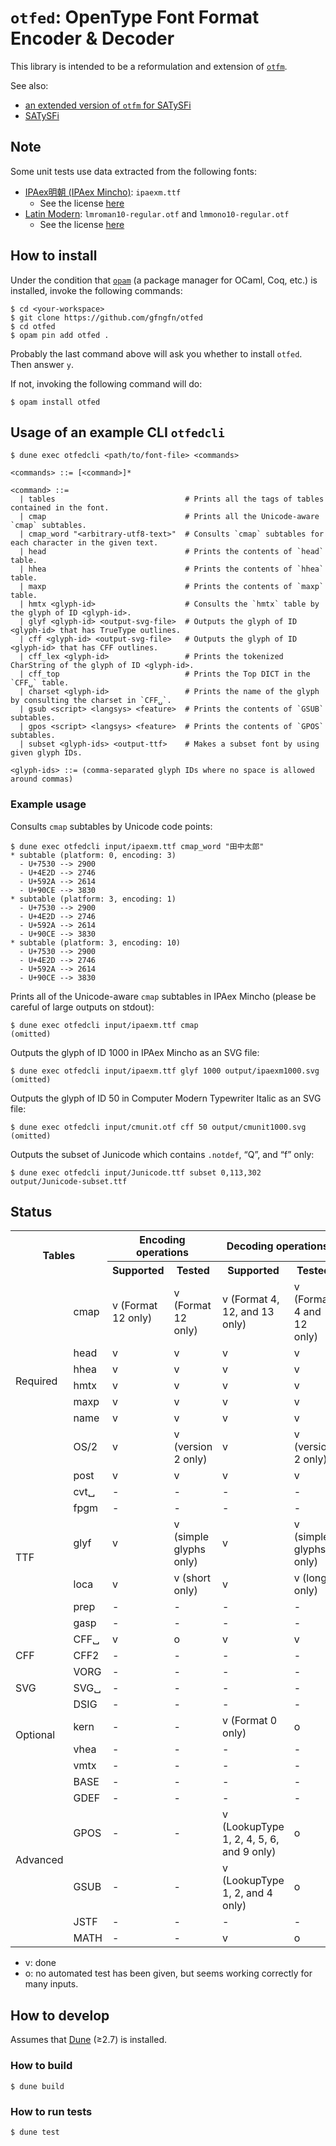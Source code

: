 
# `otfed`: OpenType Font Format Encoder & Decoder

This library is intended to be a reformulation and extension of [`otfm`](https://github.com/dbuenzli/otfm).

See also:

* [an extended version of `otfm` for SATySFi](https://github.com/gfngfn/otfm)
* [SATySFi](https://github.com/gfngfn/SATySFi)


## Note

Some unit tests use data extracted from the following fonts:

* [IPAex明朝 (IPAex Mincho)](https://moji.or.jp/ipafont/): `ipaexm.ttf`
  - See the license [here](https://moji.or.jp/ipafont/license/)
* [Latin Modern](http://www.gust.org.pl/projects/e-foundry/latin-modern): `lmroman10-regular.otf` and `lmmono10-regular.otf`
  - See the license [here](http://www.gust.org.pl/projects/e-foundry/latin-modern#section-2)


## How to install

Under the condition that [`opam`](https://opam.ocaml.org/) (a package manager for OCaml, Coq, etc.) is installed, invoke the following commands:

```console
$ cd <your-workspace>
$ git clone https://github.com/gfngfn/otfed
$ cd otfed
$ opam pin add otfed .
```

Probably the last command above will ask you whether to install `otfed`. Then answer `y`.

If not, invoking the following command will do:

```console
$ opam install otfed
```


## Usage of an example CLI `otfedcli`

```console
$ dune exec otfedcli <path/to/font-file> <commands>

<commands> ::= [<command>]*

<command> ::=
  | tables                             # Prints all the tags of tables contained in the font.
  | cmap                               # Prints all the Unicode-aware `cmap` subtables.
  | cmap_word "<arbitrary-utf8-text>"  # Consults `cmap` subtables for each character in the given text.
  | head                               # Prints the contents of `head` table.
  | hhea                               # Prints the contents of `hhea` table.
  | maxp                               # Prints the contents of `maxp` table.
  | hmtx <glyph-id>                    # Consults the `hmtx` table by the glyph of ID <glyph-id>.
  | glyf <glyph-id> <output-svg-file>  # Outputs the glyph of ID <glyph-id> that has TrueType outlines.
  | cff <glyph-id> <output-svg-file>   # Outputs the glyph of ID <glyph-id> that has CFF outlines.
  | cff_lex <glyph-id>                 # Prints the tokenized CharString of the glyph of ID <glyph-id>.
  | cff_top                            # Prints the Top DICT in the `CFF␣` table.
  | charset <glyph-id>                 # Prints the name of the glyph by consulting the charset in `CFF␣`.
  | gsub <script> <langsys> <feature>  # Prints the contents of `GSUB` subtables.
  | gpos <script> <langsys> <feature>  # Prints the contents of `GPOS` subtables.
  | subset <glyph-ids> <output-ttf>    # Makes a subset font by using given glyph IDs.

<glyph-ids> ::= (comma-separated glyph IDs where no space is allowed around commas)
```

### Example usage

Consults `cmap` subtables by Unicode code points:

```console
$ dune exec otfedcli input/ipaexm.ttf cmap_word "田中太郎"
* subtable (platform: 0, encoding: 3)
  - U+7530 --> 2900
  - U+4E2D --> 2746
  - U+592A --> 2614
  - U+90CE --> 3830
* subtable (platform: 3, encoding: 1)
  - U+7530 --> 2900
  - U+4E2D --> 2746
  - U+592A --> 2614
  - U+90CE --> 3830
* subtable (platform: 3, encoding: 10)
  - U+7530 --> 2900
  - U+4E2D --> 2746
  - U+592A --> 2614
  - U+90CE --> 3830
```

Prints all of the Unicode-aware `cmap` subtables in IPAex Mincho (please be careful of large outputs on stdout):

```console
$ dune exec otfedcli input/ipaexm.ttf cmap
(omitted)
```

Outputs the glyph of ID 1000 in IPAex Mincho as an SVG file:

```console
$ dune exec otfedcli input/ipaexm.ttf glyf 1000 output/ipaexm1000.svg
(omitted)
```

Outputs the glyph of ID 50 in Computer Modern Typewriter Italic as an SVG file:

```console
$ dune exec otfedcli input/cmunit.otf cff 50 output/cmunit1000.svg
(omitted)
```

Outputs the subset of Junicode which contains `.notdef`, “Q”, and “f” only:

```console
$ dune exec otfedcli input/Junicode.ttf subset 0,113,302 output/Junicode-subset.ttf
```


## Status

<table>
  <tr>
    <th rowspan="2" colspan="2">Tables</th>
    <th colspan="2">Encoding operations</th>
    <th colspan="3">Decoding operations</th>
  </tr>
  <tr>
    <th>Supported</th><th>Tested</th><th>Supported</th><th>Tested</th>
  </tr>
  <tr><td rowspan="8">Required</td>
      <td>cmap</td><td>v (Format 12 only)</td><td>v (Format 12 only)</td><td>v (Format 4, 12, and 13 only)</td><td>v (Format 4 and 12 only)</td></tr>
  <tr><td>head</td><td>v</td><td>v</td><td>v</td><td>v</td></tr>
  <tr><td>hhea</td><td>v</td><td>v</td><td>v</td><td>v</td></tr>
  <tr><td>hmtx</td><td>v</td><td>v</td><td>v</td><td>v</td></tr>
  <tr><td>maxp</td><td>v</td><td>v</td><td>v</td><td>v</td></tr>
  <tr><td>name</td><td>v</td><td>v</td><td>v</td><td>v</td></tr>
  <tr><td>OS/2</td><td>v</td><td>v (version 2 only)</td><td>v</td><td>v (version 2 only)</td></tr>
  <tr><td>post</td><td>v</td><td>v</td><td>v</td><td>v</td></tr>

  <tr><td rowspan="6">TTF</td>
      <td>cvt␣</td><td>-</td><td>-</td><td>-</td><td>-</td></tr>
  <tr><td>fpgm</td><td>-</td><td>-</td><td>-</td><td>-</td></tr>
  <tr><td>glyf</td><td>v</td><td>v (simple glyphs only)</td><td>v</td><td>v (simple glyphs only)</td></tr>
  <tr><td>loca</td><td>v</td><td>v (short only)</td><td>v</td><td>v (long only)</td></tr>
  <tr><td>prep</td><td>-</td><td>-</td><td>-</td><td>-</td></tr>
  <tr><td>gasp</td><td>-</td><td>-</td><td>-</td><td>-</td></tr>

  <tr><td rowspan="3">CFF</td>
      <td>CFF␣</td><td>v</td><td>o</td><td>v</td><td>v</td></tr>
  <tr><td>CFF2</td><td>-</td><td>-</td><td>-</td><td>-</td></tr>
  <tr><td>VORG</td><td>-</td><td>-</td><td>-</td><td>-</td></tr>

  <tr><td rowspan="1">SVG</td>
      <td>SVG␣</td><td>-</td><td>-</td><td>-</td><td>-</td></tr>

  <tr><td rowspan="4">Optional</td>
      <td>DSIG</td><td>-</td><td>-</td><td>-</td><td>-</td></tr>
  <tr><td>kern</td><td>-</td><td>-</td><td>v (Format 0 only)</td><td>o</td></tr>
  <tr><td>vhea</td><td>-</td><td>-</td><td>-</td><td>-</td></tr>
  <tr><td>vmtx</td><td>-</td><td>-</td><td>-</td><td>-</td></tr>

  <tr><td rowspan="7">Advanced</td>
      <td>BASE</td><td>-</td><td>-</td><td>-</td><td>-</td></tr>
  <tr><td>GDEF</td><td>-</td><td>-</td><td>-</td><td>-</td></tr>
  <tr><td>GPOS</td><td>-</td><td>-</td><td>v (LookupType 1, 2, 4, 5, 6, and 9 only)</td><td>o</td></tr>
  <tr><td>GSUB</td><td>-</td><td>-</td><td>v (LookupType 1, 2, and 4 only)</td><td>o</td></tr>
  <tr><td>JSTF</td><td>-</td><td>-</td><td>-</td><td>-</td></tr>
  <tr><td>MATH</td><td>-</td><td>-</td><td>v</td><td>o</td></tr>
</table>

* v: done
* o: no automated test has been given, but seems working correctly for many inputs.


## How to develop

Assumes that [Dune](https://dune.build/) (≥2.7) is installed.

### How to build

```console
$ dune build
```

### How to run tests

```console
$ dune test
```
